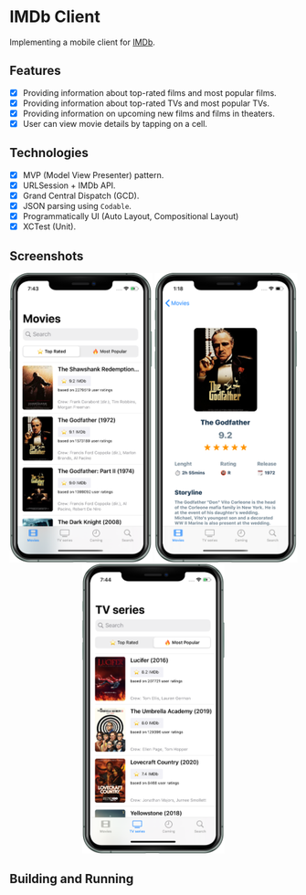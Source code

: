 # IMDb Client
Implementing a mobile client for [IMDb](https://www.imdb.com/).

## Features
- [x] Providing information about top-rated films and most popular films.
- [x] Providing information about top-rated TVs and most popular TVs.
- [x] Providing information on upcoming new films and films in theaters.
- [x] User can view movie details by tapping on a cell.

## Technologies
- [x] MVP (Model View Presenter) pattern.
- [x] URLSession + IMDb API.
- [x] Grand Central Dispatch (GCD).
- [x] JSON parsing using `Codable`.
- [x] Programmatically UI (Auto Layout, Compositional Layout)
- [x] XCTest (Unit).

## Screenshots
<p align="center">
  <img src = "https://github.com/MalyshevMaksim/IMDbClient/raw/master/img/Movies.png" width="250"/>
  <img src = "https://github.com/MalyshevMaksim/IMDbClient/raw/master/img/DetailMovie.png" width="250"/>
  <img src = "https://github.com/MalyshevMaksim/IMDbClient/raw/master/img/TVs.png" width="250"/>
</p>

## Building and Running
